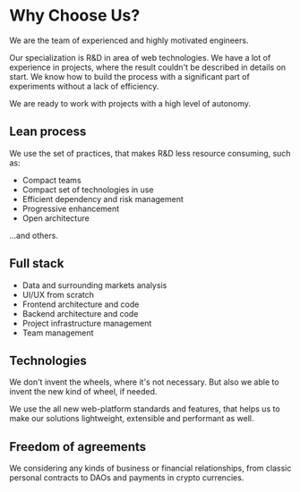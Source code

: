 # Why Choose Us?

We are the team of experienced and highly motivated engineers. 

Our specialization is R&D in area of web technologies. We have a lot of experience in projects, where the result couldn't be described in details on start. We know how to build the process with a significant part of experiments without a lack of efficiency.

We are ready to work with projects with a high level of autonomy.

## Lean process

We use the set of practices, that makes R&D less resource consuming, such as: 

- Compact teams
- Compact set of technologies in use
- Efficient dependency and risk management
- Progressive enhancement
- Open architecture

...and others.

## Full stack

- Data and surrounding markets analysis
- UI/UX from scratch
- Frontend architecture and code
- Backend architecture and code
- Project infrastructure management
- Team management

## Technologies

We don't invent the wheels, where it's not necessary. But also we able to invent the new kind of wheel, if needed.

We use the all new web-platform standards and features, that helps us to make our solutions lightweight, extensible and performant as well.

## Freedom of agreements

We considering any kinds of business or financial relationships, from classic personal contracts to DAOs and payments in crypto currencies.
